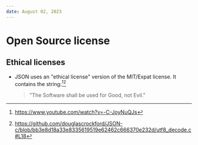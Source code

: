 ```yaml
---
date: August 02, 2023
---
```


# Open Source license

## Ethical licenses

- JSON uses an "ethical license" version of the MIT/Expat license. It contains the string:[^JSON-saga][^JSON-c]

  > "The Software shall be used for Good, not Evil."

[^JSON-saga]: https://www.youtube.com/watch?v=-C-JoyNuQJs
[^JSON-c]: https://github.com/douglascrockford/JSON-c/blob/bb3e8d18a33e8335619519e62462c666370e232d/utf8_decode.c#L18
